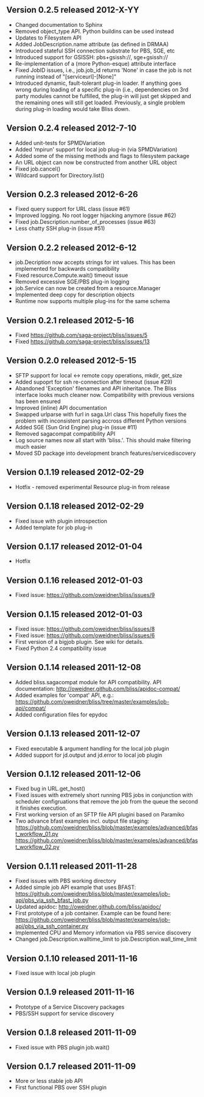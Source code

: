 Version 0.2.5 released 2012-X-YY
----------------------------------------------------------------------

* Changed documentation to Sphinx
* Removed object_type API. Python buildins can be used instead
* Updates to Filesystem API
* Added JobDescription.name attribute (as defined in DRMAA)
* Introduced stateful SSH connection substrate for PBS, SGE, etc
* Introduced support for GSISSH: pbs+gsissh://, sge+gsissh://
* Re-implementation of a (more Python-esque) attribute interface
* Fixed JobID issues, i.e., job.job_id returns 'None' in case the
  job is not running instead of "[serviceurl]-[None]"
* Introduced dynamic, fault-tolerant plug-in loader. If anything 
  goes wrong during loading of a specific plug-in (i.e., dependencies 
  on 3rd party modules cannot be fulfilled, the plug-in will just get 
  skipped and the remaining ones will still get loaded. Previously, a
  single problem during plug-in loading would take Bliss down.

Version 0.2.4 released 2012-7-10
----------------------------------------------------------------------

* Added unit-tests for SPMDVariation
* Added 'mpirun' support for local job plug-in (via SPMDVariation)
* Added some of the missing methods and flags to filesystem package
* An URL object can now be constructed from another URL object
* Fixed job.cancel()
* Wildcard support for Directory.list()

Version 0.2.3 released 2012-6-26
----------------------------------------------------------------------

* Fixed query support for URL class (issue #61)
* Improved logging. No root logger hijacking anymore (issue #62)
* Fixed job.Description.number_of_processes (issue #63)
* Less chatty SSH plug-in (issue #51)

Version 0.2.2 released 2012-6-12
----------------------------------------------------------------------

* job.Decription now accepts strings for int values. This has been
  implemented for backwards compatibility
* Fixed resource.Compute.wait() timeout issue
* Removed excessive SGE/PBS plug-in logging
* job.Service can now be created from a resource.Manager
* Implemented deep copy for description objects
* Runtime now supports multiple plug-ins for the same schema

Version 0.2.1 released 2012-5-16
----------------------------------------------------------------------

* Fixed https://github.com/saga-project/bliss/issues/5
* Fixed https://github.com/saga-project/bliss/issues/13

Version 0.2.0 released 2012-5-15
----------------------------------------------------------------------

* SFTP support for local <-> remote copy operations, mkdir, get_size
* Added supoprt for ssh re-connection after timeout (issue #29)
* Abandoned 'Exception' filenames and API inheritance. The Bliss interface
  looks much cleaner now. Compatibility with previous versions has
  been ensured
* Improved (inline) API documentation
* Swapped urlparse with furl in saga.Url class This hopefully fixes
  the problem with inconsistent parsing accross different Python versions
* Added SGE (Sun Grid Engine) plug-in (issue #11)
* Removed sagacompat compatibility API
* Log source names now all start with 'bliss.'. This should make 
  filtering much easier
* Moved SD package into development branch features/servicediscovery

Version 0.1.19 released 2012-02-29
----------------------------------------------------------------------

* Hotfix - removed experimental Resource plug-in from release

Version 0.1.18 released 2012-02-29
----------------------------------------------------------------------

* Fixed issue with plugin introspection 
* Added template for job plug-in

Version 0.1.17 released 2012-01-04
----------------------------------------------------------------------

* Hotfix

Version 0.1.16 released 2012-01-03
----------------------------------------------------------------------

* Fixed issue: https://github.com/oweidner/bliss/issues/9

Version 0.1.15 released 2012-01-03
----------------------------------------------------------------------

* Fixed issue: https://github.com/oweidner/bliss/issues/8
* Fixed issue: https://github.com/oweidner/bliss/issues/6
* First version of a bigjob plugin. See wiki for details.
* Fixed Python 2.4 compatibility issue

Version 0.1.14 released 2011-12-08
----------------------------------------------------------------------

* Added bliss.sagacompat module for API compatibility.
  API documentation: http://oweidner.github.com/bliss/apidoc-compat/
* Added examples for 'compat' API, e.g.:
  https://github.com/oweidner/bliss/tree/master/examples/job-api/compat/
* Added configuration files for epydoc

Version 0.1.13 released 2011-12-07
----------------------------------------------------------------------

* Fixed executable & argument handling for the local job plugin
* Added support for jd.output and jd.error to local job plugin

Version 0.1.12 released 2011-12-06
----------------------------------------------------------------------

* Fixed bug in URL.get_host()
* Fixed issues with extremely short running PBS jobs 
  in conjunction with scheduler configruations that 
  remove the job from the queue the second it finishes execution.
* First working version of an SFTP file API plugini based on Paramiko
* Two advance bfast examples incl. output file staging:
  https://github.com/oweidner/bliss/blob/master/examples/advanced/bfast_workflow_01.py
  https://github.com/oweidner/bliss/blob/master/examples/advanced/bfast_workflow_02.py

Version 0.1.11 released 2011-11-28
----------------------------------------------------------------------

* Fixed issues with PBS working directory 
* Added simple job API example that uses BFAST:
  https://github.com/oweidner/bliss/blob/master/examples/job-api/pbs_via_ssh_bfast_job.py
* Updated apidoc: http://oweidner.github.com/bliss/apidoc/
* First prototype of a job container. Example can be found here:
  https://github.com/oweidner/bliss/blob/master/examples/job-api/pbs_via_ssh_container.py  
* Implemented CPU and Memory information via PBS service discovery
* Changed job.Description.walltime_limit to 
  job.Description.wall_time_limit

Version 0.1.10 released 2011-11-16
----------------------------------------------------------------------

* Fixed issue with local job plugin

Version 0.1.9 released 2011-11-16
----------------------------------------------------------------------

* Prototype of a Service Discovery packages
* PBS/SSH support for service discovery

Version 0.1.8 released 2011-11-09
----------------------------------------------------------------------

* Fixed issue with PBS plugin job.wait()

Version 0.1.7 released 2011-11-09
----------------------------------------------------------------------

* More or less stable job API    
* First functional PBS over SSH plugin 
